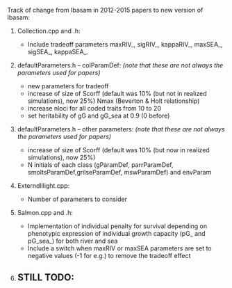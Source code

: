 Track of change from Ibasam in 2012-2015 papers to new version of Ibasam:  

1. Collection.cpp and .h:
	- Include tradeoff parameters maxRIV_, sigRIV_, kappaRIV_, maxSEA_, sigSEA_, kappaSEA_.
	
2. defaultParameters.h – colParamDef: 
*(note that these are not always the parameters used for papers)*
	- new parameters for tradeoff
	- increase of size of Scorff (default was 10% (but not in realized simulations), now 25%) Nmax (Beverton & Holt relationship) 
	- increase nloci for all coded traits from 10 to 20
	- set heritability of gG and gG_sea at 0.9 (0 before)
	
3. defaultParameters.h – other parameters: 
*(note that these are not always the parameters used for papers)*
	- increase of size of Scorff (default was 10% (but now in realized simulations), now 25%) 
	- N initials of each class (gParamDef, parrParamDef, smoltsParamDef,grilseParamDef, mswParamDef) and envParam
	
4. Externdlllight.cpp:
	- Number of parameters to consider

5. Salmon.cpp and .h:
	- Implementation of individual penalty for survival depending on phenotypic expression of individual growth capacity (pG_ and pG_sea_) for both river and sea
	- Include a switch when maxRIV or maxSEA parameters are set to negative values (-1 for e.g.) to remove the tradeoff effect

6. STILL TODO:
	- 


